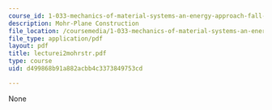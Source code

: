 ```yaml
---
course_id: 1-033-mechanics-of-material-systems-an-energy-approach-fall-2003
description: Mohr-Plane Construction
file_location: /coursemedia/1-033-mechanics-of-material-systems-an-energy-approach-fall-2003/d499868b91a882acbb4c3373849753cd_lecturei2mohrstr.pdf
file_type: application/pdf
layout: pdf
title: lecturei2mohrstr.pdf
type: course
uid: d499868b91a882acbb4c3373849753cd

---
```

None
